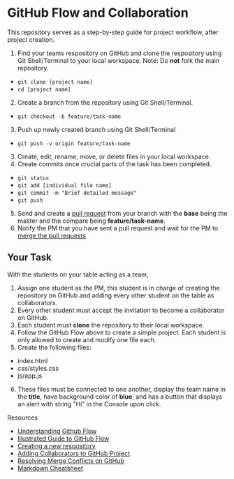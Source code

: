 # GitHub Flow and Collaboration
This repository serves as a step-by-step guide for project workflow, after project creation.

1. Find your teams respository on GitHub and clone the respository using Git Shell/Terminal to your local workspace. 
Note: Do **not** fork the main repository.
  - `git clone [project name]`
  - `cd [project name]`
2. Create a branch from the repository using Git Shell/Terminal.
  - `git checkout -b feature/task-name`
3. Push up newly created branch using Git Shell/Terminal
  - `git push -v origin feature/task-name`
3. Create, edit, rename, move, or delete files in your local workspace.
4. Create commits once crucial parts of the task has been completed. 
  - `git status`
  - `git add [individual file name]`
  - `git commit -m "Brief detailed message"`
  - `git push`
5. Send and create a [pull request](https://help.github.com/articles/about-pull-requests/) from your branch with the **base** being the master and the compare being **feature/task-name**.
6. Notify the PM that you have sent a pull request and wait for the PM to [merge the pull requests](https://help.github.com/articles/merging-a-pull-request/)

## Your Task
With the students on your table acting as a team,
1. Assign one student as the PM, this student is in charge of creating the repository on GitHub and adding every other student on the table as collaborators.
2. Every other student must accept the invitation to become a collaborator on GitHub.
3. Each student must **clone** the repository to their local workspace.
4. Follow the GitHub Flow above to create a simple project. Each student is only allowed to create and modify one file each. 
5. Create the following files:
  - index.html
  - css/styles.css
  - js/app.js
6. These files must be connected to one another, display the team name in the **title**, have background color of **blue**, and has a button that displays an alert with string "Hi" in the Console upon click.

Resources
- [Understanding Github Flow](https://help.github.com/articles/github-flow/)
- [Illustrated Guide to GitHub Flow](https://guides.github.com/introduction/flow/)
- [Creating a new respository](https://help.github.com/articles/creating-a-new-repository/)
- [Adding Collaborators to GitHub Project](https://help.github.com/articles/inviting-collaborators-to-a-personal-repository/)
- [Resolving Merge Conflicts on GitHub](https://help.github.com/articles/resolving-a-merge-conflict-on-github/)
- [Markdown Cheatsheet](https://github.com/adam-p/markdown-here/wiki/Markdown-Cheatsheet)
